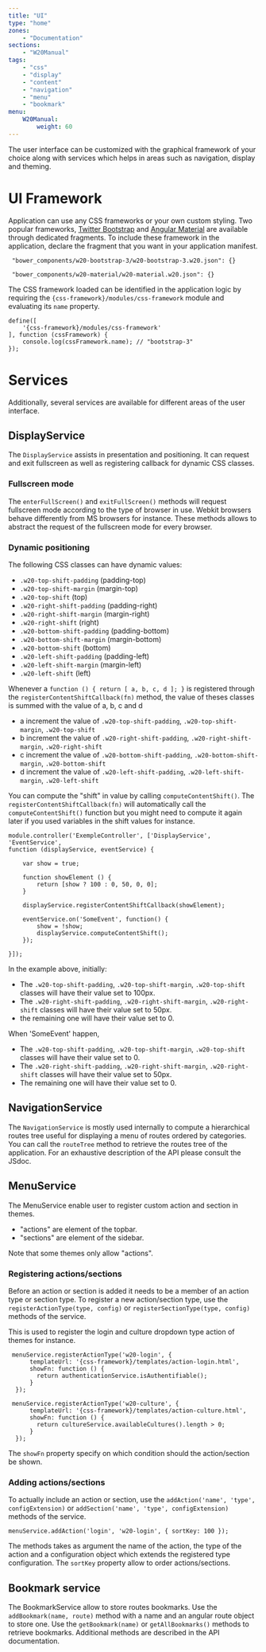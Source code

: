 ```yaml
---
title: "UI"
type: "home"
zones:
    - "Documentation"
sections:
    - "W20Manual"
tags:
    - "css"
    - "display"
    - "content"
    - "navigation"
    - "menu"
    - "bookmark"
menu:
    W20Manual:
        weight: 60
---
```


The user interface can be customized with the graphical framework of your choice along with services which helps in areas such as
navigation, display and theming.<!--more-->
 
# UI Framework

Application can use any CSS frameworks or your own custom styling. Two popular frameworks, [Twitter Bootstrap](http://getbootstrap.com/)
and [Angular Material](https://material.angularjs.org/latest/) are available through dedicated fragments. 
To include these framework in the application, declare the fragment that you want in your application manifest.

```
 "bower_components/w20-bootstrap-3/w20-bootstrap-3.w20.json": {}

 "bower_components/w20-material/w20-material.w20.json": {}
```

The CSS framework loaded can be identified in the application logic by requiring the `{css-framework}/modules/css-framework` module
and evaluating its `name` property.

```
define([
    '{css-framework}/modules/css-framework'
], function (cssFramework) {
    console.log(cssFramework.name); // "bootstrap-3"
});
```

# Services

Additionally, several services are available for different areas of the user interface.

## DisplayService

The `DisplayService` assists in presentation and positioning. It can request and exit fullscreen as well as registering callback
for dynamic CSS classes.

### Fullscreen mode

The `enterFullScreen()` and `exitFullScreen()` methods will request fullscreen mode according to the type of browser in use. Webkit browsers behave
differently from MS browsers for instance. These methods allows to abstract the request of the fullscreen mode for every browser.

### Dynamic positioning

The following CSS classes can have dynamic values:

 * `.w20-top-shift-padding` (padding-top)
 * `.w20-top-shift-margin` (margin-top)
 * `.w20-top-shift` (top)
 * `.w20-right-shift-padding` (padding-right)
 * `.w20-right-shift-margin` (margin-right)
 * `.w20-right-shift` (right)
 * `.w20-bottom-shift-padding` (padding-bottom)
 * `.w20-bottom-shift-margin` (margin-bottom)
 * `.w20-bottom-shift` (bottom)
 * `.w20-left-shift-padding` (padding-left)
 * `.w20-left-shift-margin` (margin-left)
 * `.w20-left-shift` (left)
 
 Whenever a `function () { return [ a, b, c, d ]; }` is registered through the `registerContentShiftCallback(fn)` method, the value of theses classes
 is summed with the value of a, b, c and d

 * a increment the value of `.w20-top-shift-padding`, `.w20-top-shift-margin`, `.w20-top-shift`
 * b increment the value of `.w20-right-shift-padding`, `.w20-right-shift-margin`, `.w20-right-shift`
 * c increment the value of `.w20-bottom-shift-padding`, `.w20-bottom-shift-margin`, `.w20-bottom-shift`
 * d increment the value of `.w20-left-shift-padding`, `.w20-left-shift-margin`, `.w20-left-shift`
 
 You can compute the "shift" in value by calling `computeContentShift()`. The `registerContentShiftCallback(fn)` will automatically call the `computeContentShift()`
 function but you might need to compute it again later if you used variables in the shift values for instance.
 
```
module.controller('ExempleController', ['DisplayService', 'EventService', 
function (displayService, eventService) {

    var show = true;
    
    function showElement () { 
        return [show ? 100 : 0, 50, 0, 0]; 
    }

    displayService.registerContentShiftCallback(showElement);
    
    eventService.on('SomeEvent', function() {
        show = !show;
        displayService.computeContentShift();
    });

}]);
```

In the example above, initially:

* The `.w20-top-shift-padding`, `.w20-top-shift-margin`, `.w20-top-shift` classes will have their value set to 100px.
* The `.w20-right-shift-padding`, `.w20-right-shift-margin`, `.w20-right-shift` classes will have their value set to 50px.
* the remaining one will have their value set to 0. 

When 'SomeEvent' happen, 

* The `.w20-top-shift-padding`, `.w20-top-shift-margin`, `.w20-top-shift` classes will have their value set to 0.
* The `.w20-right-shift-padding`, `.w20-right-shift-margin`, `.w20-right-shift` classes will have their value set to 50px.
* The remaining one will have their value set to 0.

## NavigationService

The `NavigationService` is mostly used internally to compute a hierarchical routes tree useful for displaying a menu of routes ordered
by categories. You can call the `routeTree` method to retrieve the routes tree of the application. For an exhaustive description of the API please
consult the JSdoc.

## MenuService

The MenuService enable user to register custom action and section in themes.

* "actions" are element of the topbar.
* "sections" are element of the sidebar.

Note that some themes only allow "actions".

### Registering actions/sections

Before an action or section is added it needs to be a member of an action type or section type. To register a 
new action/section type, use the `registerActionType(type, config)` or `registerSectionType(type, config)` methods of the service.

This is used to register the login and culture dropdown type action of themes for instance.

 ```
  menuService.registerActionType('w20-login', {
       templateUrl: '{css-framework}/templates/action-login.html',
       showFn: function () {
         return authenticationService.isAuthentifiable();
       }
   });

  menuService.registerActionType('w20-culture', {
       templateUrl: '{css-framework}/templates/action-culture.html',
       showFn: function () {
         return cultureService.availableCultures().length > 0;
       }
   });
```

The `showFn` property specify on which condition should the action/section be shown.

### Adding actions/sections

To actually include an action or section, use the `addAction('name', 'type', configExtension)` or `addSection('name', 'type', configExtension)` methods of the service.
```
menuService.addAction('login', 'w20-login', { sortKey: 100 });
```
The methods takes as argument the name of the action, the type of the action and a configuration object which extends
the registered type configuration. The `sortKey` property allow to order actions/sections.

## Bookmark service

The BookmarkService allow to store routes bookmarks. Use the `addBookmark(name, route)` method with a name and an angular route object to store one.
Use the `getBookmark(name)` or `getAllBookmarks()` methods to retrieve bookmarks. Additional methods are described in the API documentation.
